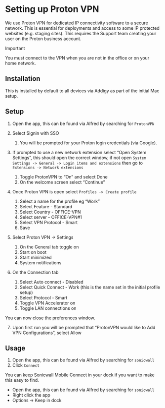 # Setting up Proton VPN

We use Proton VPN for dedicated IP connectivity software to a secure network. This is essential for deployments 
and access to some IP protected websites (e.g. staging sites). This requires the Support team creating your user on the 
Proton business account.

> [!IMPORTANT]  
> You must connect to the VPN when you are not in the office or on your home network. 

## Installation
This is installed by default to all devices via Addigy as part of the initial Mac setup. 

## Setup
1. Open the app, this can be found via Alfred by searching for `ProtonVPN`
2. Select Signin with SSO 
   1. You will be prompted for your Proton login credentials (via Google).

3. If prompted to use a new network extension select “Open System Settings”, this should open the correct window, if not open `System Settings -> General -> Login items and extensions` then go to `Extensions -> Network extensions`
   1. Toggle ProtonVPN to “On” and select Done 
   2. On the welcome screen select “Continue”
4. Once Proton VPN is open select `Profiles -> Create profile`
   1. Select a name for the profile eg “Work” 
   2. Select Feature - Standard 
   3. Select Country - OFFICE-VPN 
   4. Select server - OFFICE-VPN#1 
   5. Select VPN Protocol - Smart 
   6. Save
5. Select Proton VPN -> Settings 
   1. On the General tab toggle on 
   2. Start on boot 
   3. Start minimized 
   4. System notifications

6. On the Connection tab 
   1. Select Auto connect - Disabled 
   2. Select Quick Connect - Work (this is the name set in the initial profile setup)
   3. Select Protocol - Smart   
   4. Toggle VPN Accelerator on 
   5. Toggle LAN connections on

You can now close the preferences window.

7. Upon first run you will be prompted that “ProtonVPN would like to Add VPN Configurations”, select Allow

## Usage
1. Open the app, this can be found via Alfred by searching for `sonicwall`
2. Click `Connect`

You can keep Sonicwall Mobile Connect in your dock if you want to make this easy to find.

* Open the app, this can be found via Alfred by searching for `sonicwall`
* Right click the app
* Options -> Keep in dock





